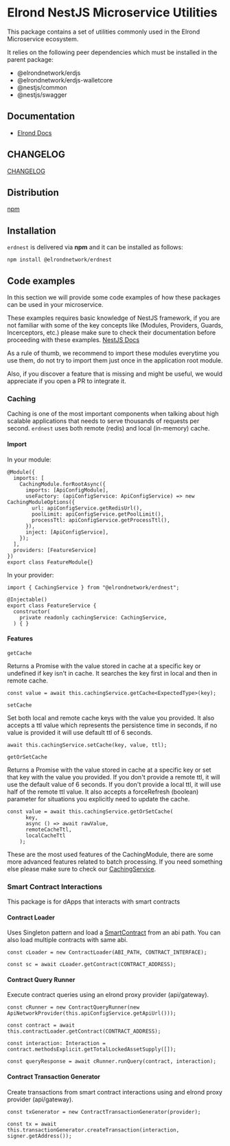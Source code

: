# Elrond NestJS Microservice Utilities

This package contains a set of utilities commonly used in the Elrond Microservice ecosystem.

It relies on the following peer dependencies which must be installed in the parent package:
- @elrondnetwork/erdjs
- @elrondnetwork/erdjs-walletcore
- @nestjs/common
- @nestjs/swagger

## Documentation

 - [Elrond Docs](https://docs.elrond.com/sdk-and-tools/erdnest/)

## CHANGELOG

[CHANGELOG](CHANGELOG.md)

## Distribution

[npm](https://socket.dev/npm/package/@elrondnetwork/erdnest)

## Installation

`erdnest` is delivered via **npm** and it can be installed as follows:

```
npm install @elrondnetwork/erdnest
```

## Code examples

In this section we will provide some code examples of how these packages can be used in your microservice.

These examples requires basic knowledge of NestJS framework, if you are not familiar with some of the key concepts like (Modules, Providers, Guards, Incerceptors, etc.) please make sure to check their documentation before proceeding with these examples. [NestJS Docs](https://docs.nestjs.com/#introduction)

As a rule of thumb, we recommend to import these modules everytime you use them, do not try to import them just once in the application root module.

Also, if you discover a feature that is missing and might be useful, we would appreciate if you open a PR to integrate it.

### Caching

Caching is one of the most important components when talking about high scalable applications that needs to serve thousands of requests per second.
`erdnest` uses both remote (redis) and local (in-memory) cache.

#### Import

In your module:

```
@Module({
  imports: [
    CachingModule.forRootAsync({
      imports: [ApiConfigModule],
      useFactory: (apiConfigService: ApiConfigService) => new CachingModuleOptions({
        url: apiConfigService.getRedisUrl(), 
        poolLimit: apiConfigService.getPoolLimit(),
        processTtl: apiConfigService.getProcessTtl(),
      }),
      inject: [ApiConfigService],
    });
  ],
  providers: [FeatureService]
})
export class FeatureModule{}
```

In your provider: 

```
import { CachingService } from "@elrondnetwork/erdnest";

@Injectable()
export class FeatureService {
  constructor(
    private readonly cachingService: CachingService,
  ) { }
```

#### Features

`getCache`

Returns a Promise with the value stored in cache at a specific key or undefined if key isn't in cache.
It searches the key first in local and then in remote cache.

```
const value = await this.cachingService.getCache<ExpectedType>(key);
```

`setCache`

Set both local and remote cache keys with the value you provided. It also accepts a ttl value  which represents the persistence time in seconds, if no value is provided it will use default ttl of 6 seconds.

```
await this.cachingService.setCache(key, value, ttl);
```

`getOrSetCache`

Returns a Promise with the value stored in cache at a specific key or set that key with the value you provided.
If you don't provide a remote ttl, it will use the default value of 6 seconds.
If you don't provide a local ttl, it will use half of the remote ttl value.
It also accepts a forceRefresh (boolean) parameter for situations you explicitly need to update the cache.

```
const value = await this.cachingService.getOrSetCache(
      key,
      async () => await rawValue,
      remoteCacheTtl,
      localCacheTtl
    );
```

These are the most used features of the CachingModule, there are some more advanced features related to batch processing.
If you need something else please make sure to check our [CachingService](packages/common/src/common/caching/caching.service.ts).

### Smart Contract Interactions

This package is for dApps that interacts with smart contracts

#### Contract Loader

Uses Singleton pattern and load a [SmartContract](https://github.com/ElrondNetwork/elrond-sdk-erdjs/blob/main/src/smartcontracts/smartContract.ts) from an abi path.
You can also load multiple contracts with same abi.

```
const cLoader = new ContractLoader(ABI_PATH, CONTRACT_INTERFACE);

const sc = await cLoader.getContract(CONTRACT_ADDRESS);
```

#### Contract Query Runner

Execute contract queries using an elrond proxy provider (api/gateway).

```
const cRunner = new ContractQueryRunner(new ApiNetworkProvider(this.apiConfigService.getApiUrl()));

const contract = await this.contractLoader.getContract(CONTRACT_ADDRESS);

const interaction: Interaction = contract.methodsExplicit.getTotalLockedAssetSupply([]);

const queryResponse = await cRunner.runQuery(contract, interaction);
```

#### Contract Transaction Generator

Create transactions from smart contract interactions using and elrond proxy provider (api/gateway).

```
const txGenerator = new ContractTransactionGenerator(provider);

const tx = await this.transactionGenerator.createTransaction(interaction, signer.getAddress());
```







